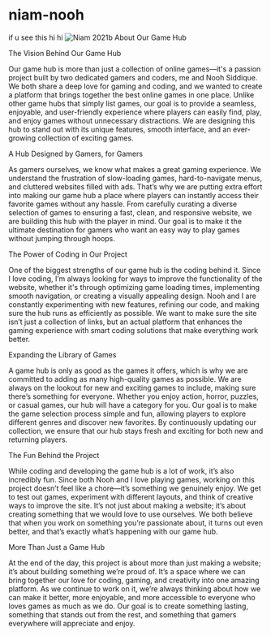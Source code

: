 # niam-nooh
if u see this hi
hi
![Niam 2021b](https://github.com/user-attachments/assets/c3978cd5-3bc8-479f-a0f9-28ae75889eed)
About Our Game Hub

The Vision Behind Our Game Hub

Our game hub is more than just a collection of online games—it's a passion project built by two dedicated gamers and coders, me and Nooh Siddique. We both share a deep love for gaming and coding, and we wanted to create a platform that brings together the best online games in one place. Unlike other game hubs that simply list games, our goal is to provide a seamless, enjoyable, and user-friendly experience where players can easily find, play, and enjoy games without unnecessary distractions. We are designing this hub to stand out with its unique features, smooth interface, and an ever-growing collection of exciting games.

A Hub Designed by Gamers, for Gamers

As gamers ourselves, we know what makes a great gaming experience. We understand the frustration of slow-loading games, hard-to-navigate menus, and cluttered websites filled with ads. That’s why we are putting extra effort into making our game hub a place where players can instantly access their favorite games without any hassle. From carefully curating a diverse selection of games to ensuring a fast, clean, and responsive website, we are building this hub with the player in mind. Our goal is to make it the ultimate destination for gamers who want an easy way to play games without jumping through hoops.

The Power of Coding in Our Project

One of the biggest strengths of our game hub is the coding behind it. Since I love coding, I’m always looking for ways to improve the functionality of the website, whether it's through optimizing game loading times, implementing smooth navigation, or creating a visually appealing design. Nooh and I are constantly experimenting with new features, refining our code, and making sure the hub runs as efficiently as possible. We want to make sure the site isn’t just a collection of links, but an actual platform that enhances the gaming experience with smart coding solutions that make everything work better.

Expanding the Library of Games

A game hub is only as good as the games it offers, which is why we are committed to adding as many high-quality games as possible. We are always on the lookout for new and exciting games to include, making sure there’s something for everyone. Whether you enjoy action, horror, puzzles, or casual games, our hub will have a category for you. Our goal is to make the game selection process simple and fun, allowing players to explore different genres and discover new favorites. By continuously updating our collection, we ensure that our hub stays fresh and exciting for both new and returning players.

The Fun Behind the Project

While coding and developing the game hub is a lot of work, it’s also incredibly fun. Since both Nooh and I love playing games, working on this project doesn’t feel like a chore—it’s something we genuinely enjoy. We get to test out games, experiment with different layouts, and think of creative ways to improve the site. It’s not just about making a website; it’s about creating something that we would love to use ourselves. We both believe that when you work on something you’re passionate about, it turns out even better, and that’s exactly what’s happening with our game hub.

More Than Just a Game Hub

At the end of the day, this project is about more than just making a website; it’s about building something we’re proud of. It’s a space where we can bring together our love for coding, gaming, and creativity into one amazing platform. As we continue to work on it, we’re always thinking about how we can make it better, more enjoyable, and more accessible to everyone who loves games as much as we do. Our goal is to create something lasting, something that stands out from the rest, and something that gamers everywhere will appreciate and enjoy.

